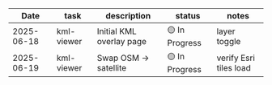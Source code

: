 | Date | task | description | status | notes |
| ---- | ---- | ----------- | ------ | ----- |
| 2025-06-18 | kml-viewer | Initial KML overlay page | 🟡 In Progress | layer toggle |
| 2025-06-19 | kml-viewer | Swap OSM → satellite | 🟡 In Progress | verify Esri tiles load |
